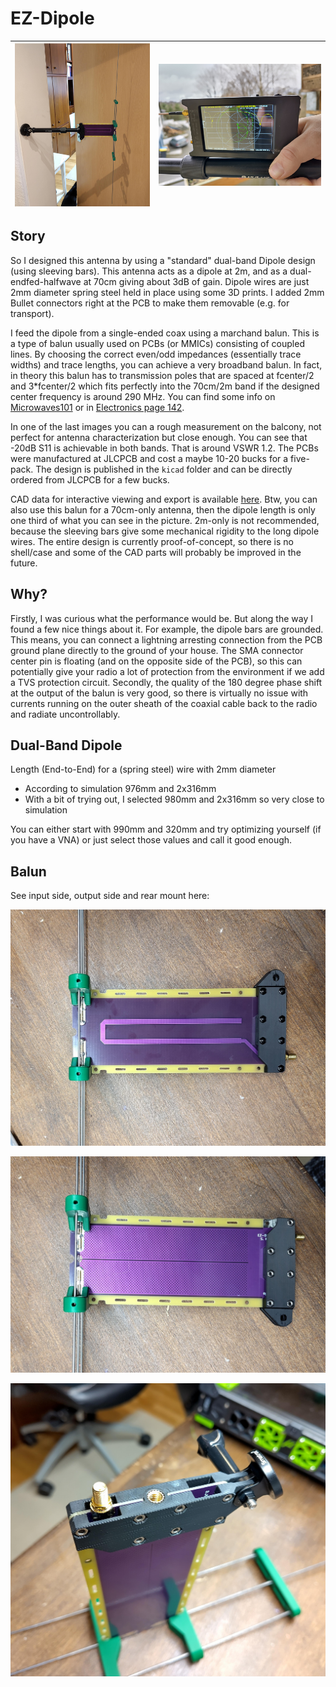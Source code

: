 # EZ-Dipole

![EZ-Dipole mounted with magnetic base on camera mount](images/IMG_20231229_100742.jpg?raw=true "EZ-Dipole mounted with magnetic base on camera mount")            |  ![EZ-Dipole S-Parameter measurement](images/IMG_20231229_104142.jpg?raw=true "EZ-Dipole S-Parameter measurement")
:-------------------------:|:-------------------------:

## Story
So I designed this antenna by using a "standard" dual-band Dipole design (using sleeving bars). This antenna acts as a dipole at 2m, and as a dual-endfed-halfwave at 70cm giving about 3dB of gain. Dipole wires are just 2mm diameter spring steel held in place using some 3D prints. I added 2mm Bullet connectors right at the PCB to make them removable (e.g. for transport).

I feed the dipole from a single-ended coax using a marchand balun. This is a type of balun usually used on PCBs (or MMICs) consisting of coupled lines. By choosing the correct even/odd impedances (essentially trace widths) and trace lengths, you can achieve a very broadband balun. In fact, in theory this balun has to transmission poles that are spaced at fcenter/2 and 3*fcenter/2 which fits perfectly into the 70cm/2m band if the designed center frequency is around 290 MHz. You can find some info on [Microwaves101](https://www.microwaves101.com/encyclopedias/marchand-balun) or in [Electronics page 142](https://www.worldradiohistory.com/Archive-Electronics/40s/Electronics-1944-12.pdf).

In one of the last images you can a rough measurement on the balcony, not perfect for antenna characterization but close enough. You can see that -20dB S11 is achievable in both bands. That is around VSWR 1.2.
The PCBs were manufactured at JLCPCB and cost a maybe 10-20 bucks for a five-pack. The design is published in the ``kicad`` folder and can be directly ordered from JLCPCB for a few bucks.

CAD data for interactive viewing and export is available [here](https://cad.onshape.com/documents/8bec165c172f3d5d236466bc/w/3552c482374d0af884c64410/e/ade224930e898bb7b68000cc?renderMode=0&uiState=65900c81cb4b177d9640ea59). Btw, you can also use this balun for a 70cm-only antenna, then the dipole length is only one third of what you can see in the picture. 2m-only is not recommended, because the sleeving bars give some mechanical rigidity to the long dipole wires. The entire design is currently proof-of-concept, so there is no shell/case and some of the CAD parts will probably be improved in the future.

## Why?
Firstly, I was curious what the performance would be. But along the way I found a few nice things about it.
For example, the dipole bars are grounded. This means, you can connect a lightning arresting connection from the PCB ground plane directly to the ground of your house. The SMA connector center pin is floating (and on the opposite side of the PCB), so this can potentially give your radio a lot of protection from the environment if we add a TVS protection circuit.
Secondly, the quality of the 180 degree phase shift at the output of the balun is very good, so there is virtually no issue with currents running on the outer sheath of the coaxial cable back to the radio and radiate uncontrollably.

## Dual-Band Dipole
Length (End-to-End) for a (spring steel) wire with 2mm diameter
- According to simulation 976mm and 2x316mm
- With a bit of trying out, I selected 980mm and 2x316mm so very close to simulation

You can either start with 990mm and 320mm and try optimizing yourself (if you have a VNA) or just select those values and call it good enough.

## Balun
See input side, output side and rear mount here:

![Balun input side](images/IMG_20231229_101317.jpg?raw=true "Balun input side")

![Balun output side](images/IMG_20231229_101331.jpg?raw=true "Balun output side")

![Balun rear](images/IMG_20231229_101429.jpg?raw=true "Balun rear")
